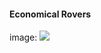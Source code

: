 #### Economical Rovers

image: ![](P3-NSF-NRT/P3-Phenome2020-Workshop/Economical_Rovers/redboard_rover_basic.png)
